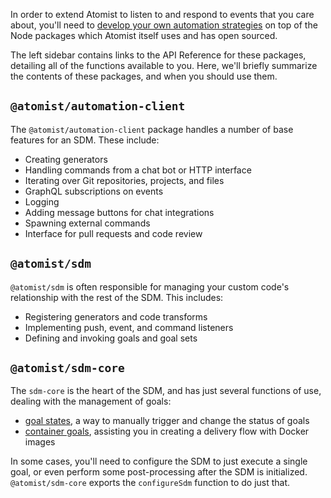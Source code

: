 In order to extend Atomist to listen to and respond to events that you care about, you'll need to [develop your own automation strategies](/developer/) on top of the Node packages which Atomist itself uses and has open sourced.

The left sidebar contains links to the API Reference for these packages, detailing all of the functions available to you. Here, we'll briefly summarize the contents of these packages, and when you should use them.

## `@atomist/automation-client`

The `@atomist/automation-client` package handles a number of base features for an SDM. These include:

* Creating generators
* Handling commands from a chat bot or HTTP interface
* Iterating over Git repositories, projects, and files
* GraphQL subscriptions on events
* Logging
* Adding message buttons for chat integrations
* Spawning external commands
* Interface for pull requests and code review

## `@atomist/sdm`

`@atomist/sdm` is often responsible for managing your custom code's relationship with the rest of the SDM. This includes:

* Registering generators and code transforms
* Implementing push, event, and command listeners
* Defining and invoking goals and goal sets

## `@atomist/sdm-core`

The `sdm-core` is the heart of the SDM, and has just several functions of use, dealing with the management of goals:

* [goal states](/pack/goalstate/), a way to manually trigger and change the status of goals
* [container goals](/developer/container-goals/), assisting you in creating a delivery flow with Docker images

In some cases, you'll need to configure the SDM to just execute a single goal, or even perform some post-processing after the SDM is initialized. `@atomist/sdm-core` exports the `configureSdm` function to do just that.
